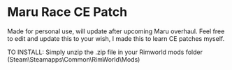 # Maru Race CE Patch

Made for personal use, will update after upcoming Maru overhaul.
Feel free to edit and update this to your wish, I made this to learn CE patches myself.

TO INSTALL:  Simply unzip the .zip file in your Rimworld mods folder (Steam\Steamapps\Common\RimWorld\Mods)

